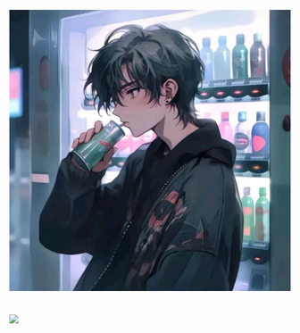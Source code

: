 [![自介](/image/head.jpg)](https://lit.link/en/an0614an)

<h1 align="center"></h1>
<a href="https://skillicons.dev">
    <img src="https://skillicons.dev/icons?i=html,js,css,arduino,py,cpp,flutter,cloudflare,discord,github,vscode"/>
</a>
  
